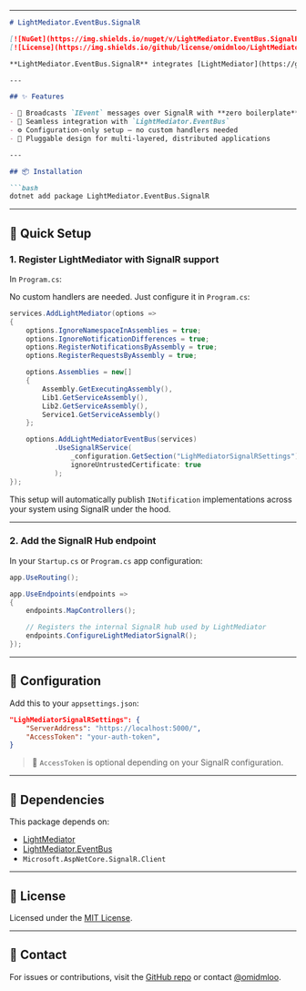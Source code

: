 ﻿---

````markdown
# LightMediator.EventBus.SignalR

[![NuGet](https://img.shields.io/nuget/v/LightMediator.EventBus.SignalR.svg)](https://www.nuget.org/packages/LightMediator.EventBus.SignalR)
[![License](https://img.shields.io/github/license/omidmloo/LightMediator.EventBus.SignalR)](LICENSE)

**LightMediator.EventBus.SignalR** integrates [LightMediator](https://github.com/omidmloo/LightMediator) and [LightMediator.EventBus](https://github.com/omidmloo/LightMediator.EventBus) with **SignalR**, allowing events to be published across applications and domains in real time with minimal configuration.

---

## ✨ Features

- 📡 Broadcasts `IEvent` messages over SignalR with **zero boilerplate**
- 🔁 Seamless integration with `LightMediator.EventBus`
- ⚙️ Configuration-only setup – no custom handlers needed
- 🧩 Pluggable design for multi-layered, distributed applications

---

## 📦 Installation

```bash
dotnet add package LightMediator.EventBus.SignalR
````

--- 

## 🚀 Quick Setup

### 1. Register LightMediator with SignalR support

In `Program.cs`:

No custom handlers are needed. Just configure it in `Program.cs`:

```csharp
services.AddLightMediator(options =>
{
    options.IgnoreNamespaceInAssemblies = true;
    options.IgnoreNotificationDifferences = true;
    options.RegisterNotificationsByAssembly = true;
    options.RegisterRequestsByAssembly = true;

    options.Assemblies = new[]
    {
        Assembly.GetExecutingAssembly(),
        Lib1.GetServiceAssembly(),
        Lib2.GetServiceAssembly(),
        Service1.GetServiceAssembly()
    };

    options.AddLightMediatorEventBus(services)
           .UseSignalRService(
               _configuration.GetSection("LighMediatorSignalRSettings"),
               ignoreUntrustedCertificate: true
           );
});
```

This setup will automatically publish `INotification` implementations across your system using SignalR under the hood.

---


### 2. Add the SignalR Hub endpoint

In your `Startup.cs` or `Program.cs` app configuration:

```csharp
app.UseRouting();

app.UseEndpoints(endpoints =>
{
    endpoints.MapControllers();

    // Registers the internal SignalR hub used by LightMediator
    endpoints.ConfigureLightMediatorSignalR();
});
```

---

## 🔧 Configuration

Add this to your `appsettings.json`:

```json
"LighMediatorSignalRSettings": {
    "ServerAddress": "https://localhost:5000/",
    "AccessToken": "your-auth-token",
}
```

> 🔐 `AccessToken` is optional depending on your SignalR configuration.

---

## 🧱 Dependencies

This package depends on:

* [LightMediator](https://github.com/omidmloo/LightMediator)
* [LightMediator.EventBus](https://github.com/omidmloo/LightMediator.EventBus)
* `Microsoft.AspNetCore.SignalR.Client`

---

## 📝 License

Licensed under the [MIT License](LICENSE).

---

## 💬 Contact

For issues or contributions, visit the [GitHub repo](https://github.com/omidmloo/LightMediator.EventBus.SignalR) or contact [@omidmloo](https://github.com/omidmloo).

